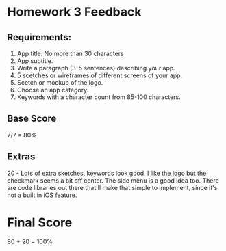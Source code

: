 # Homework 3 Feedback



## Requirements:

1. App title. No more than 30 characters
2. App subtitle.
3. Write a paragraph (3-5 sentences) describing your app.
4. 5 scetches or wireframes of different screens of your app.
5. Scetch or mockup of the logo.
6. Choose an app category.
7. Keywords with a character count from 85-100 characters.



## Base Score

7/7 = 80%



## Extras

20 - Lots of extra sketches, keywords look good. I like the logo but the checkmark seems a bit off center. The side menu is a good idea too. There are code libraries out there that'll make that simple to implement, since it's not a built in iOS feature.



# Final Score

80 + 20 = 100%